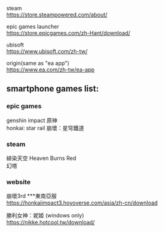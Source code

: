 steam  
https://store.steampowered.com/about/  

epic games launcher  
https://store.epicgames.com/zh-Hant/download/  

ubisoft  
https://www.ubisoft.com/zh-tw/  

origin(same as "ea app")  
https://www.ea.com/zh-tw/ea-app  

## smartphone games list:  
### epic games  
genshin impact 原神  
honkai: star rail 崩壞：星穹鐵道  

### steam
緋染天空 Heaven Burns Red  
幻塔  

### website  
崩壞3rd  ***東南亞服  
https://honkaiimpact3.hoyoverse.com/asia/zh-cn/download  

勝利女神：妮姬  (windows only)  
https://nikke.hotcool.tw/download/  

